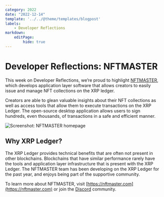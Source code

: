 ```yaml
---
category: 2022
date: "2022-12-14"
template: '../../@theme/templates/blogpost'
labels:
    - Developer Reflections
markdown:
    editPage:
        hide: true
---
```

# Developer Reflections: NFTMASTER

This week on Developer Reflections, we’re proud to highlight [NFTMASTER](https://nftmaster.com/), which develops application layer software that allows creators to easily issue and manage NFT collections on the XRP ledger.

Creators are able to glean valuable insights about their NFT collections as well as access tools that allow them to execute transactions on the XRP Ledger. The open-source desktop application allows users to sign hundreds, even thousands, of transactions in a safe and efficient manner. 

<!-- BREAK -->

![Screenshot: NFTMASTER homepage](/blog/img/dev-reflections-nftmaster.png)


## Why XRP Ledger?

The XRP Ledger provides technical benefits that are often not present in other blockchains. Blockchains that have similar performance rarely have the tools and application layer infrastructure that is present with the XRP Ledger. The NFTMASTER team has been developing on the XRP Ledger for the past year, and enjoys being part of the supportive community. 

To learn more about NFTMASTER, visit [https://nftmaster.com](https://nftmaster.com) or join the [Discord](https://discord.com/invite/NGjaeJGc75) community. 
